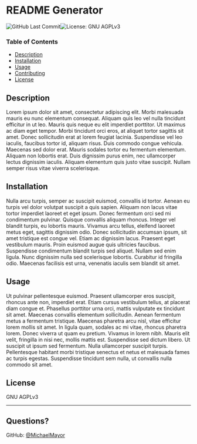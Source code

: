 # README Generator

![GitHub Last Commit](https://img.shields.io/github/last-commit/MichaelMayor/README-Generator)![License: GNU AGPLv3](https://img.shields.io/badge/License-GNU_AGPLv3-blue.svg)
### Table of Contents

  * [Description](#description)
  * [Installation](#installation)
  * [Usage](#usage)
  * [Contributing](#contributing)
  * [License](#license)
 
## Description 
 
 
Lorem ipsum dolor sit amet, consectetur adipiscing elit. Morbi malesuada mauris eu nunc elementum consequat. Aliquam quis leo vel nulla tincidunt efficitur in ut leo. Mauris quis neque eu elit imperdiet porttitor. Ut maximus ac diam eget tempor. Morbi tincidunt orci eros, at aliquet tortor sagittis sit amet. Donec sollicitudin erat at lorem feugiat lacinia. Suspendisse vel leo iaculis, faucibus tortor id, aliquam risus. Duis commodo congue vehicula. Maecenas sed dolor erat. Mauris sodales tortor eu fermentum elementum. Aliquam non lobortis erat. Duis dignissim purus enim, nec ullamcorper lectus dignissim iaculis. Aliquam elementum quis justo vitae suscipit. Nullam semper risus vitae viverra scelerisque.
      
## Installation
      
Nulla arcu turpis, semper ac suscipit euismod, convallis id tortor. Aenean eu turpis vel dolor volutpat suscipit a quis sapien. Aliquam non lacus vitae tortor imperdiet laoreet et eget ipsum. Donec fermentum orci sed mi condimentum pulvinar. Quisque convallis aliquam rhoncus. Integer vel blandit turpis, eu lobortis mauris. Vivamus arcu tellus, eleifend laoreet metus eget, sagittis dignissim odio. Donec sollicitudin accumsan ipsum, sit amet tristique est congue vel. Etiam ac dignissim lacus. Praesent eget vestibulum mauris. Proin euismod augue quis ultricies faucibus. Suspendisse condimentum blandit turpis sed aliquet. Nullam sed enim ligula. Nunc dignissim nulla sed scelerisque lobortis. Curabitur id fringilla odio. Maecenas facilisis est urna, venenatis iaculis sem blandit sit amet.
      
## Usage 
      
Ut pulvinar pellentesque euismod. Praesent ullamcorper eros suscipit, rhoncus ante non, imperdiet erat. Etiam cursus vestibulum tellus, at placerat diam congue et. Phasellus porttitor urna orci, mattis vulputate ex tincidunt sit amet. Maecenas convallis elementum sollicitudin. Aenean fermentum metus a fermentum tristique. Maecenas pharetra arcu nisl, vitae efficitur lorem mollis sit amet. In ligula quam, sodales ac mi vitae, rhoncus pharetra lorem. Donec viverra ut quam eu pretium. Vivamus in lorem nibh. Mauris elit velit, fringilla in nisi nec, mollis mattis est. Suspendisse sed dictum libero. Ut suscipit ut ipsum sed fermentum. Nulla ullamcorper suscipit turpis. Pellentesque habitant morbi tristique senectus et netus et malesuada fames ac turpis egestas. Suspendisse tincidunt sem nulla, ut convallis nulla commodo sit amet.
      
## License
      
GNU AGPLv3

---
    
## Questions?
   
GitHub: [@MichaelMayor](https://api.github.com/users/MichaelMayor)
